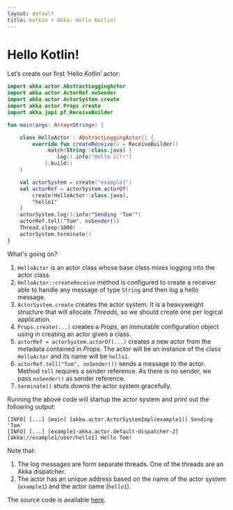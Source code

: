```yaml
---
layout: default
title: Kotkin + Akka: Hello Kotlin!
---
```

# Hello Kotlin!

Let’s create our first ‘Hello Kotlin’ actor:
```kotlin
import akka.actor.AbstractLoggingActor
import akka.actor.ActorRef.noSender
import akka.actor.ActorSystem.create
import akka.actor.Props.create
import akka.japi.pf.ReceiveBuilder

fun main(args: Array<String>) {

    class HelloActor : AbstractLoggingActor() {
        override fun createReceive() = ReceiveBuilder()
            .match(String::class.java) {
                log().info("Hello $it!")
            }.build()
    }

    val actorSystem = create("example1")
    val actorRef = actorSystem.actorOf(
        create(HelloActor::class.java),
        "hello1"
    )
    actorSystem.log().info("Sending 'Tom'")
    actorRef.tell("Tom", noSender())
    Thread.sleep(1000)
    actorSystem.terminate()
}
```
What's going on?
1. `HelloActor` is an actor class whose base class mixes logging into the actor class.
1. `HelloActor::createReceive` method is configured to create a receiver able to handle any message of type `String` and then log a hello message.
1. `ActorSystem.create` creates the actor system. 
It is a heavyweight structure that will allocate *Threads*, so we should create one per logical application. 
1. `Props.create(...)` creates a *Props*, an immutable configuration object using in creating an actor given a class.
1. `actorRef = actorSystem.actorOf(...)` creates a new actor from the metadata contained in *Props*.
The actor will be an instance of the class `HelloActor` and its name will be `hello1`.
1. `actorRef.tell("Tom", noSender())` sends a message to the actor.
Method `tell` requires a sender reference. 
As there is no sender, we pass `noSender()` as sender reference.
1. `terminate()` shuts downs the actor system gracefully.

Running the above code will startup the actor system and print out the following output:
```
[INFO] [...] [main] [akka.actor.ActorSystemImpl(example1)] Sending 'Tom'
[INFO] [...] [example1-akka.actor.default-dispatcher-2] [akka://example1/user/hello1] Hello Tom!
```
Note that:
1. The log messages are form separate threads.
One of the threads are an Akka dispatcher.
1. The actor has an unique address based on the name of the actor system (`example1`) and the actor name (`hello1`).

The source code is available [here](../src/main/kotlin/Example1.kt).